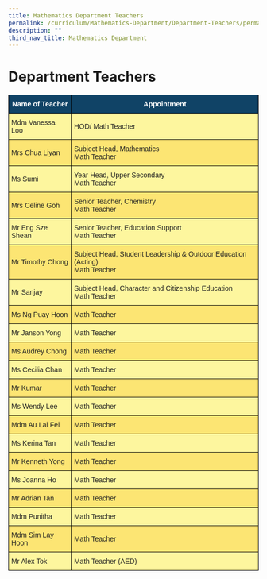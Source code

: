 ```yaml
---
title: Mathematics Department Teachers
permalink: /curriculum/Mathematics-Department/Department-Teachers/permalink/
description: ""
third_nav_title: Mathematics Department
---
```


Department Teachers
===================
<style type="text/css">
.tg  {border-collapse:collapse;border-spacing:0;}
.tg td{border-color:black;border-style:solid;border-width:1px;font-family:Arial, sans-serif;font-size:14px;
  overflow:hidden;padding:10px 5px;word-break:normal;}
.tg th{border-color:black;border-style:solid;border-width:1px;font-family:Arial, sans-serif;font-size:14px;
  font-weight:normal;overflow:hidden;padding:10px 5px;word-break:normal;}
.tg .tg-c0uh{background-color:#FCE573;color:#222;text-align:left;vertical-align:middle}
.tg .tg-4k6w{background-color:#FDF69E;color:#222;text-align:left;vertical-align:middle}
.tg .tg-py7v{background-color:#104366;color:#FFF;font-weight:bold;text-align:center;vertical-align:top}
</style>
<table class="tg">
<thead>
  <tr>
    <th class="tg-py7v">Name of Teacher</th>
    <th class="tg-py7v">Appointment</th>
  </tr>
</thead>
<tbody>
  <tr>
    <td class="tg-4k6w"><span style="color:#222;background-color:#FDF69E">Mdm Vanessa Loo</span></td>
    <td class="tg-4k6w"><span style="color:#222;background-color:#FDF69E">HOD/ Math Teacher</span></td>
  </tr>
  <tr>
    <td class="tg-c0uh"><span style="color:#222;background-color:#FCE573">Mrs Chua Liyan</span></td>
    <td class="tg-c0uh"><span style="color:#222;background-color:#FCE573">Subject Head, Mathematics</span><br><span style="color:#222;background-color:#FCE573">Math Teacher</span></td>
  </tr>
  <tr>
    <td class="tg-4k6w"><span style="color:#222;background-color:#FDF69E">Ms Sumi</span></td>
    <td class="tg-4k6w"><span style="color:#222;background-color:#FDF69E">Year Head, Upper Secondary</span><br><span style="color:#222;background-color:#FDF69E">Math Teacher</span></td>
  </tr>
  <tr>
    <td class="tg-c0uh"><span style="color:#222;background-color:#FCE573">Mrs Celine Goh</span></td>
    <td class="tg-c0uh"><span style="color:#222;background-color:#FCE573">Senior Teacher, Chemistry</span><br><span style="color:#222;background-color:#FCE573">Math Teacher</span></td>
  </tr>
  <tr>
    <td class="tg-4k6w"><span style="color:#222;background-color:#FDF69E">Mr Eng Sze Shean</span></td>
    <td class="tg-4k6w"><span style="color:#222;background-color:#FDF69E">Senior Teacher, Education Support</span><br><span style="color:#222;background-color:#FDF69E">Math Teacher </span></td>
  </tr>
  <tr>
    <td class="tg-c0uh"><span style="color:#222;background-color:#FCE573">Mr Timothy Chong</span></td>
    <td class="tg-c0uh"><span style="color:#222;background-color:#FCE573">Subject Head, Student Leadership &amp; Outdoor Education (Acting)</span><br><span style="color:#222;background-color:#FCE573">Math Teacher</span></td>
  </tr>
  <tr>
    <td class="tg-4k6w"><span style="color:#222;background-color:#FDF69E">Mr Sanjay</span></td>
    <td class="tg-4k6w"><span style="color:#222;background-color:#FDF69E">Subject Head, Character and Citizenship Education</span><br><span style="color:#222;background-color:#FDF69E">Math Teacher</span></td>
  </tr>
  <tr>
    <td class="tg-c0uh"><span style="color:#222;background-color:#FCE573">Ms Ng Puay Hoon</span></td>
    <td class="tg-c0uh"><span style="color:#222;background-color:#FCE573">Math Teacher</span></td>
  </tr>
  <tr>
    <td class="tg-4k6w"><span style="color:#222;background-color:#FDF69E">Mr Janson Yong</span></td>
    <td class="tg-4k6w"><span style="color:#222;background-color:#FDF69E">Math Teacher</span></td>
  </tr>
  <tr>
    <td class="tg-c0uh"><span style="color:#222;background-color:#FCE573">Ms Audrey Chong</span></td>
    <td class="tg-c0uh"><span style="color:#222;background-color:#FCE573">Math Teacher</span><br></td>
  </tr>
  <tr>
    <td class="tg-4k6w"><span style="color:#222;background-color:#FDF69E">Ms Cecilia Chan</span></td>
    <td class="tg-4k6w"><span style="color:#222;background-color:#FDF69E">Math Teacher</span><br></td>
  </tr>
  <tr>
    <td class="tg-c0uh"><span style="color:#222;background-color:#FCE573">Mr Kumar</span></td>
    <td class="tg-c0uh"><span style="color:#222;background-color:#FCE573">Math Teacher</span><br></td>
  </tr>
  <tr>
    <td class="tg-4k6w"><span style="color:#222;background-color:#FDF69E">Ms Wendy Lee</span></td>
    <td class="tg-4k6w"><span style="color:#222;background-color:#FDF69E">Math Teacher</span><br></td>
  </tr>
  <tr>
    <td class="tg-c0uh"><span style="color:#222;background-color:#FCE573">Mdm Au Lai Fei</span></td>
    <td class="tg-c0uh"><span style="color:#222;background-color:#FCE573">Math Teacher</span><br></td>
  </tr>
  <tr>
    <td class="tg-4k6w"><span style="color:#222;background-color:#FDF69E">Ms Kerina Tan</span></td>
    <td class="tg-4k6w"><span style="color:#222;background-color:#FDF69E">Math Teacher</span><br></td>
  </tr>
  <tr>
    <td class="tg-c0uh"><span style="color:#222;background-color:#FCE573">Mr Kenneth Yong</span></td>
    <td class="tg-c0uh"><span style="color:#222;background-color:#FCE573">Math Teacher</span><br></td>
  </tr>
  <tr>
    <td class="tg-4k6w"><span style="color:#222;background-color:#FDF69E">Ms Joanna Ho</span></td>
    <td class="tg-4k6w"><span style="color:#222;background-color:#FDF69E">Math Teacher</span><br></td>
  </tr>
  <tr>
    <td class="tg-c0uh"><span style="color:#222;background-color:#FCE573">Mr Adrian Tan</span></td>
    <td class="tg-c0uh"><span style="color:#222;background-color:#FCE573">Math Teacher</span></td>
  </tr>
  <tr>
    <td class="tg-4k6w"><span style="color:#222;background-color:#FDF69E">Mdm Punitha</span></td>
    <td class="tg-4k6w"><span style="color:#222;background-color:#FDF69E">Math Teacher</span><br></td>
  </tr>
  <tr>
    <td class="tg-c0uh"><span style="color:#222;background-color:#FCE573">Mdm Sim Lay Hoon</span></td>
    <td class="tg-c0uh"><span style="color:#222;background-color:#FCE573">Math Teacher</span><br></td>
  </tr>
  <tr>
    <td class="tg-4k6w"><span style="color:#222;background-color:#FDF69E">Mr Alex Tok</span></td>
    <td class="tg-4k6w"><span style="color:#222;background-color:#FDF69E">Math Teacher (AED)</span></td>
  </tr>
</tbody>
</table>
